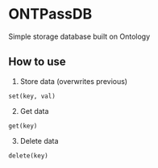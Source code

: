 # ONTPassDB
Simple storage database built on Ontology

## How to use
1) Store data (overwrites previous)

```
set(key, val)
```

2) Get data

```
get(key)
```

3) Delete data

```
delete(key)
```
